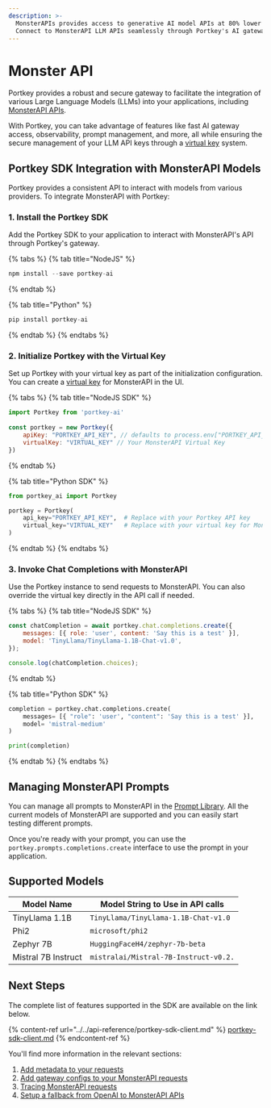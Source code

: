 ```yaml
---
description: >-
  MonsterAPIs provides access to generative AI model APIs at 80% lower costs.
  Connect to MonsterAPI LLM APIs seamlessly through Portkey's AI gateway.
---
```


# Monster API

Portkey provides a robust and secure gateway to facilitate the integration of various Large Language Models (LLMs) into your applications, including [MonsterAPI APIs](https://developer.monsterapi.ai/docs/getting-started).

With Portkey, you can take advantage of features like fast AI gateway access, observability, prompt management, and more, all while ensuring the secure management of your LLM API keys through a [virtual key](../../product/ai-gateway-streamline-llm-integrations/virtual-keys/) system.

## Portkey SDK Integration with MonsterAPI Models

Portkey provides a consistent API to interact with models from various providers. To integrate MonsterAPI with Portkey:

### **1. Install the Portkey SDK**

Add the Portkey SDK to your application to interact with MonsterAPI's API through Portkey's gateway.

{% tabs %}
{% tab title="NodeJS" %}
```javascript
npm install --save portkey-ai
```
{% endtab %}

{% tab title="Python" %}
```python
pip install portkey-ai
```
{% endtab %}
{% endtabs %}

### **2. Initialize Portkey with the Virtual Key**

Set up Portkey with your virtual key as part of the initialization configuration. You can create a [virtual key](../../product/ai-gateway-streamline-llm-integrations/virtual-keys/) for MonsterAPI in the UI.

{% tabs %}
{% tab title="NodeJS SDK" %}
```javascript
import Portkey from 'portkey-ai'
 
const portkey = new Portkey({
    apiKey: "PORTKEY_API_KEY", // defaults to process.env["PORTKEY_API_KEY"]
    virtualKey: "VIRTUAL_KEY" // Your MonsterAPI Virtual Key
})
```
{% endtab %}

{% tab title="Python SDK" %}
```python
from portkey_ai import Portkey

portkey = Portkey(
    api_key="PORTKEY_API_KEY",  # Replace with your Portkey API key
    virtual_key="VIRTUAL_KEY"   # Replace with your virtual key for MonsterAPI
)
```
{% endtab %}
{% endtabs %}

### **3. Invoke Chat Completions with** MonsterAPI

Use the Portkey instance to send requests to MonsterAPI. You can also override the virtual key directly in the API call if needed.

{% tabs %}
{% tab title="NodeJS SDK" %}
```javascript
const chatCompletion = await portkey.chat.completions.create({
    messages: [{ role: 'user', content: 'Say this is a test' }],
    model: 'TinyLlama/TinyLlama-1.1B-Chat-v1.0',
});

console.log(chatCompletion.choices);
```
{% endtab %}

{% tab title="Python SDK" %}
```python
completion = portkey.chat.completions.create(
    messages= [{ "role": 'user', "content": 'Say this is a test' }],
    model= 'mistral-medium'
)

print(completion)
```
{% endtab %}
{% endtabs %}

## Managing MonsterAPI Prompts

You can manage all prompts to MonsterAPI in the [Prompt Library](../../product/prompt-library.md). All the current models of MonsterAPI are supported and you can easily start testing different prompts.

Once you're ready with your prompt, you can use the `portkey.prompts.completions.create` interface to use the prompt in your application.

## Supported Models

| Model Name          | Model String to Use in API calls      |
| ------------------- | ------------------------------------- |
| TinyLlama 1.1B      | `TinyLlama/TinyLlama-1.1B-Chat-v1.0`  |
| Phi2                | `microsoft/phi2`                      |
| Zephyr 7B           | `HuggingFaceH4/zephyr-7b-beta`        |
| Mistral 7B Instruct | `mistralai/Mistral-7B-Instruct-v0.2.` |

## Next Steps

The complete list of features supported in the SDK are available on the link below.

{% content-ref url="../../api-reference/portkey-sdk-client.md" %}
[portkey-sdk-client.md](../../api-reference/portkey-sdk-client.md)
{% endcontent-ref %}

You'll find more information in the relevant sections:

1. [Add metadata to your requests](../../product/observability-modern-monitoring-for-llms/metadata.md)
2. [Add gateway configs to your MonsterAPI requests](../../product/ai-gateway-streamline-llm-integrations/configs.md)
3. [Tracing MonsterAPI requests](../../product/observability-modern-monitoring-for-llms/traces.md)
4. [Setup a fallback from OpenAI to MonsterAPI APIs](../../product/ai-gateway-streamline-llm-integrations/fallbacks.md)
